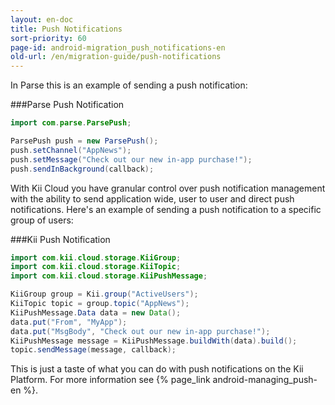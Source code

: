```yaml
---
layout: en-doc
title: Push Notifications
sort-priority: 60
page-id: android-migration_push_notifications-en
old-url: /en/migration-guide/push-notifications
---
```

In Parse this is an example of sending a push notification:

###Parse Push Notification
```java
import com.parse.ParsePush;

ParsePush push = new ParsePush();
push.setChannel("AppNews");
push.setMessage("Check out our new in-app purchase!");
push.sendInBackground(callback);
```

With Kii Cloud you have granular control over push notification management with the ability to send application wide, user to user and direct push notifications. Here's an example of sending a push notification to a specific group of users:

###Kii Push Notification
```java
import com.kii.cloud.storage.KiiGroup;
import com.kii.cloud.storage.KiiTopic;
import com.kii.cloud.storage.KiiPushMessage;

KiiGroup group = Kii.group("ActiveUsers");
KiiTopic topic = group.topic("AppNews");
KiiPushMessage.Data data = new Data();
data.put("From", "MyApp");
data.put("MsgBody", "Check out our new in-app purchase!");
KiiPushMessage message = KiiPushMessage.buildWith(data).build();
topic.sendMessage(message, callback);
```

This is just a taste of what you can do with push notifications on the Kii Platform. For more information see {% page_link android-managing_push-en %}.